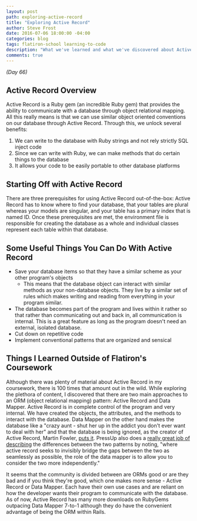 ```yaml
---
layout: post
path: exploring-active-record
title: "Exploring Active Record"
author: Steve Frost
date: 2016-07-06 18:00:00 -04:00
categories: blog
tags: flatiron-school learning-to-code
description: "What we've learned and what we've discovered about Active Record"
comments: true
---
```


_(Day 66)_

## Active Record Overview ##
Active Record is a Ruby gem (an incredible Ruby gem) that provides the ability to communicate with a database through object relational mapping. All this really means is that we can use similar object oriented conventions on our database through Active Record. Through this, we unlock several benefits:
  1. We can write to the database with Ruby strings and not rely strictly SQL inject code
  2. Since we can write with Ruby, we can make methods that do certain things to the database
  3. It allows your code to be easily portable to other database platforms

## Starting Off with Active Record ##
There are three prerequisites for using Active Record out-of-the-box: Active Record has to know where to find your database, that your tables are plural whereas your models are singular, and your table has a primary index that is named ID. Once these prerequisites are met, the environment file is responsible for creating the database as a whole and individual classes represent each table within that database.

## Some Useful Things You Can Do With Active Record ##
* Save your database items so that they have a similar scheme as your other program's objects
  * This means that the database object can interact with similar methods as your non-database objects. They live by a similar set of rules which makes writing and reading from everything in your program similar.
* The database becomes part of the program and lives within it rather so that rather than communicating out and back in, all communication is internal. This is a great feature as long as the program doesn't need an external, isolated database.
* Cut down on repetitive code
* Implement conventional patterns that are organized and sensical

## Things I Learned Outside of Flatiron's Coursework ##
Although there was plenty of material about Active Record in my coursework, there is 100 times that amount out in the wild. While exploring the plethora of content, I discovered that there are two main approaches to an ORM (object relational mapping) pattern: Active Record and Data Mapper. Active Record is in complete control of the program and very internal. We have created the objects, the attributes, and the methods to interact with the database. Data Mapper on the other hand makes the database like a "crazy aunt - shut her up in the addict you don't ever want to deal with her" and that the database is being ignored, as the creator of Active Record, Martin Fowler, [puts it](https://thoughtworks.wistia.com/medias/uxjb0lwrcz). PressUp also does a [really great job of describing](https://pressupinc.com/blog/2014/11/orm-patterns-active-record-data-mapper/) the differences between the two patterns by noting, "where active record seeks to invisibly bridge the gaps between the two as seamlessly as possible, the role of the data mapper is to allow you to consider the two more independently."

It seems that the community is divided between are ORMs good or are they bad and if you think they're good, which one makes more sense - Active Record or Data Mapper. Each have their own use cases and are reliant on how the developer wants their program to communicate with the database. As of now, Active Record has many more downloads on RubyGems outpacing Data Mapper 7-to-1 although they do have the convenient advantage of being the ORM within Rails.
